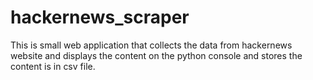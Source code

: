 # hackernews_scraper
This is small web application that collects the data from hackernews website and displays the content on the python console and stores the content is in csv file. 
